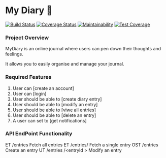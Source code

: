 # My Diary :wrench:

[![Build Status](https://travis-ci.org/Victor-Ugwueze/MyDiary.svg?branch=develop)](https://travis-ci.org/Victor-Ugwueze/MyDiary) [![Coverage Status](https://coveralls.io/repos/github/Victor-Ugwueze/MyDiary/badge.svg?branch=develop)](https://coveralls.io/github/Victor-Ugwueze/MyDiary?branch=develop) [![Maintainability](https://api.codeclimate.com/v1/badges/93ffe0edd3ec05a2031f/maintainability)](https://codeclimate.com/github/Victor-Ugwueze/MyDiary/maintainability) [![Test Coverage](https://api.codeclimate.com/v1/badges/93ffe0edd3ec05a2031f/test_coverage)](https://codeclimate.com/github/Victor-Ugwueze/MyDiary/test_coverage)

### Project Overview
MyDiary is an online journal where users can pen down their thoughts and feelings. 

It allows you to easily organise and manage your journal.

   ### Required Features
1. User can [create an account]
2. User can [login]
3. User should be able to [create diary entry]
4. User should be able to [modify an entry]
5. User should be able to [viwe all entries]
6. User should be able to [delete an entry]
7. A user can set to [get  notifications]

  ### API  EndPoint Functionality
   
ET /entries Fetch all entries
ET /entries/<entryId> Fetch a single entry
OST /entries Create an entry
UT /​entries​ /<​entryId​ > Modify an entry
